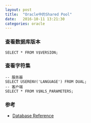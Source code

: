 ```yaml
---
layout: post
title:  "Oracle中的Shared Pool"
date:   2016-10-11 13:21:30
categories: oracle
---
```


### 查看数据库版本
```
SELECT * FROM V$VERSION;
```

### 查看字符集
```
-- 服务器
SELECT USERENV('LANGUAGE') FROM DUAL;
-- 客户端
SELECT * FROM V$NLS_PARAMETERS;
```

### 

### 参考
+ [Database Reference](https://docs.oracle.com/database/121/REFRN/toc.htm)